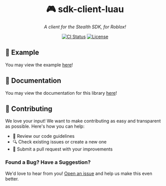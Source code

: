 <div align="center">

# 🎮 sdk-client-luau

_A client for the Stealth SDK, for Roblox!_

[![CI Status](https://github.com/stealth-studios/sdk-client-luau/actions/workflows/ci-luau.yaml/badge.svg)](https://github.com/stealth-studios/sdk-client-luau/actions/workflows/ci-luau.yaml)
[![License](https://img.shields.io/github/license/stealth-studios/sdk-client-luau)](https://github.com/stealth-studios/sdk-client-luau/blob/main/LICENSE)

</div>

## 🌟 Example

You may view the example [here](https://github.com/stealth-studios/sdk-client-luau/tree/main/example)!

## 📖 Documentation

You may view the documentation for this library [here](https://google.com/docs/client/luau)!

## 🤝 Contributing

We love your input! We want to make contributing as easy and transparent as possible. Here's how you can help:

- 📖 Review our code guidelines
- 🔍 Check existing issues or create a new one
- 🚀 Submit a pull request with your improvements

### Found a Bug? Have a Suggestion?

We'd love to hear from you! [Open an issue](https://github.com/stealth-studios/sdk-client-luau/issues/new) and help us make this even better.

